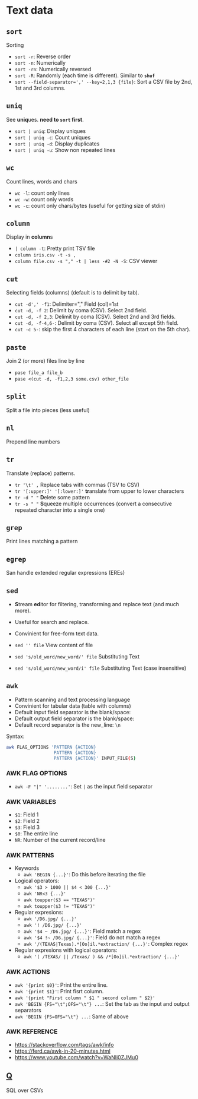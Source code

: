 # Text data


## `sort`
Sorting
- `sort -r`: Reverse order
- `sort -n`: Numerically
- `sort -rn`: Numerically reversed
- `sort -R`: Randomly (each time is different). Similar to **`shuf`**
- `sort --field-separator=',' --key=2,1,3 {file}`: Sort a CSV file by 2nd, 1st and 3rd columns.


## `uniq`
See **uniq**ues. **need to `sort` first**.
- `sort | uniq`: Display uniques
- `sort | uniq -c`: Count uniques
- `sort | uniq -d`: Display duplicates
- `sort | uniq -u`: Show non repeated lines

## `wc`
Count lines, words and chars
- `wc -l`: count only lines
- `wc -w`: count only words
- `wc -c`: count only chars/bytes (useful for getting size of stdin)


## `column`
Display in **column**s
- `| column -t`: Pretty print TSV file
- `column iris.csv -t -s ,`
- `column file.csv -s "," -t | less -#2 -N -S`: CSV viewer


## `cut`
Selecting fields (columns) (default is to delimit by tab).
- `cut -d',' -f1`: Delimiter="," Field (col)=1st
- `cut -d, -f 2`: Delimit by coma (CSV). Select 2nd field.
- `cut -d, -f 2,3`: Delimit by coma (CSV). Select 2nd and 3rd fields.
- `cut -d, -f-4,6-`: Delimit by coma (CSV). Select all except 5th field.
- `cut -c 5-`: skip the first 4 characters of each line (start on the 5th char).


## `paste`
Join 2 (or more) files line by line
- `pase file_a file_b`
- `pase <(cut -d, -f1,2,3 some.csv) other_file`


## `split`
Split a file into pieces (less useful)


## `nl`
Prepend line numbers


## `tr`
Translate (replace) patterns.
- `tr '\t' ,` Replace tabs with commas (TSV to CSV)
- `tr '[:upper:]' '[:lower:]'` **tr**anslate from upper to lower characters
- `tr -d " "` **D**elete some pattern
- `tr -s " "` **S**queeze multiple occurrences (convert a consecutive repeated character into a single one)


## `grep`
Print lines matching a pattern


## `egrep`
San handle extended regular expressions (EREs)


## `sed`

- **S**tream **ed**itor for filtering, transforming and replace text (and much more).
- Useful for search and replace.
- Convinient for free-form text data.



- `sed '' file` View content of file
- `sed 's/old_word/new_word/' file` Substituting Text
- `sed 's/old_word/new_word/i' file` Substituting Text (case insensitive)


## `awk`

- Pattern scanning and text processing language
- Convinient for tabular data (table with columns)
- Default input field separator is the blank/space: ` `
- Default output field separator is the blank/space: ` `
- Default record separator is the new_line: `\n`

Syntax:
```bash
awk FLAG_OPTIONS 'PATTERN {ACTION}
                  PATTERN {ACTION}
                  PATTERN {ACTION}' INPUT_FILE(S)
```

### AWK FLAG OPTIONS

- `awk -F "|" '........'`: Set `|` as the input field separator


### AWK VARIABLES

- `$1`: Field 1
- `$2`: Field 2
- `$3`: Field 3
- `$0`: The entire line
- `NR`: Number of the current record/line

### AWK PATTERNS

- Keywords
  - `awk 'BEGIN {...}'`: Do this before iterating the file
- Logical operators: 
  - `awk '$3 > 1000 || $4 < 300 {...}'`
  - `awk 'NR<3 {...}'`
  - `awk toupper($3 == "TEXAS")'`
  - `awk toupper($3 != "TEXAS")'`
- Regular expresions:
  - `awk '/D6.jpg/ {...}'`
  - `awk '! /D6.jpg/ {...}'`
  - `awk '$4 ~ /D6.jpg/ {...}'`: Field match a regex
  - `awk '$4 !~ /D6.jpg/ {...}'`: Field do not match a regex
  - `awk '/(TEXAS|Texas).*[Oo]il.*extraction/ {...}'`: Complex regex
- Regular expresions with logical operators:
  - `awk '( /TEXAS/ || /Texas/ ) && /*[Oo]il.*extraction/ {...}'`


### AWK ACTIONS

- `awk '{print $0}'`: Print the entire line.
- `awk '{print $1}'`: Print fisrt column.
- `awk '{print "First column " $1 " second column " $2}'`
- `awk 'BEGIN {FS="\t";OFS="\t"} ...`: Set the tab as the input and output separators
- `awk 'BEGIN {FS=OFS="\t"} ...`: Same of above


### AWK REFERENCE

- https://stackoverflow.com/tags/awk/info
- https://ferd.ca/awk-in-20-minutes.html
- https://www.youtube.com/watch?v=WaNIi0ZJMu0



## [Q](http://harelba.github.io/q)
SQL over CSVs
